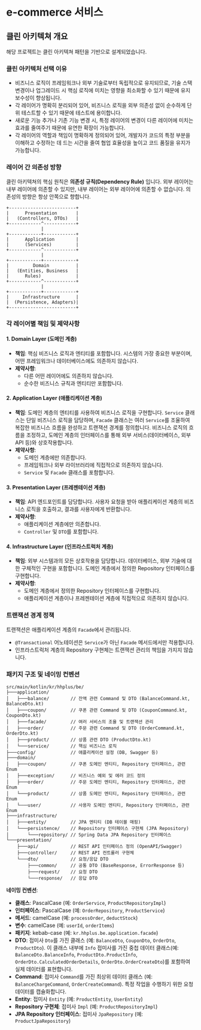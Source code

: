 # e-commerce 서비스

## 클린 아키텍쳐 개요

해당 프로젝트는 클린 아키텍쳐 패턴을 기반으로 설계되었습니다.

### 클린 아키텍처 선택 이유

- 비즈니스 로직이 프레임워크나 외부 기술로부터 독립적으로 유지되므로, 기술 스택 변경이나 업그레이드 시 핵심 로직에 미치는 영향을 최소화할 수 있기 때문에 유지보수성이 향상됩니다.
- 각 레이어가 명확히 분리되어 있어, 비즈니스 로직을 외부 의존성 없이 순수하게 단위 테스트할 수 있기 때문에 테스트에 용이합니다.
- 새로운 기능 추가나 기존 기능 변경 시, 특정 레이어의 변경이 다른 레이어에 미치는 효과를 줄여주기 때문에 유연한 확장이 가능합니다.
- 각 레이어의 역할과 책임이 명확하게 정의되어 있어, 개발자가 코드의 특정 부분을 이해하고 수정하는 데 드는 시간을 줄여 협업 효율성을 높이고 코드 품질을 유지가 가능합니다.

### 레이어 간 의존성 방향

클린 아키텍쳐의 핵심 원칙은 **의존성 규칙(Dependency Rule)** 입니다.
외부 레이어는 내부 레이어에 의존할 수 있지만, 내부 레이어는 외부 레이어에 의존할 수 없습니다.
의존성의 방향은 항상 안쪽으로 향합니다.

```
+-------------------------+
|      Presentation       |
|   (Controllers, DTOs)   |
+------------^------------+
             |
+------------+------------+
|      Application        |
|      (Services)         |
+------------^------------+
             |
+------------+------------+
|         Domain          |
|   (Entities, Business   |
|      Rules)             |
+------------^------------+
             |
+------------+------------+
|     Infrastructure      |
|  (Persistence, Adapters)|
+-------------------------+
```

### 각 레이어별 책임 및 제약사항

#### 1. Domain Layer (도메인 계층)
- **책임**: 핵심 비즈니스 로직과 엔티티를 포함합니다. 시스템의 가장 중요한 부분이며, 어떤 프레임워크나 데이터베이스에도 의존하지 않습니다.
- **제약사항**:
    - 다른 어떤 레이어에도 의존하지 않습니다.
    - 순수한 비즈니스 규칙과 엔티티만 포함합니다.

#### 2. Application Layer (애플리케이션 계층)
- **책임**: 도메인 계층의 엔티티를 사용하여 비즈니스 로직을 구현합니다. `Service` 클래스는 단일 비즈니스 로직을 담당하며, `Facade` 클래스는 여러 `Service`를 조율하여 복잡한 비즈니스 흐름을 완성하고 트랜잭션 경계를 정의합니다. 비즈니스 로직의 흐름을 조정하고, 도메인 계층의 인터페이스를 통해 외부 서비스(데이터베이스, 외부 API 등)와 상호작용합니다.
- **제약사항**:
    - 도메인 계층에만 의존합니다.
    - 프레임워크나 외부 라이브러리에 직접적으로 의존하지 않습니다.
    - `Service` 및 `Facade` 클래스를 포함합니다.

#### 3. Presentation Layer (프레젠테이션 계층)
- **책임**: API 엔드포인트를 담당합니다. 사용자 요청을 받아 애플리케이션 계층의 비즈니스 로직을 호출하고, 결과를 사용자에게 반환합니다.
- **제약사항**:
    - 애플리케이션 계층에만 의존합니다.
    - `Controller` 및 `DTO`를 포함합니다.

#### 4. Infrastructure Layer (인프라스트럭처 계층)
- **책임**: 외부 시스템과의 모든 상호작용을 담당합니다. 데이터베이스, 외부 기술에 대한 구체적인 구현을 포함합니다. 도메인 계층에서 정의한 Repository 인터페이스를 구현합니다.
- **제약사항**:
    - 도메인 계층에서 정의한 Repository 인터페이스를 구현합니다.
    - 애플리케이션 계층이나 프레젠테이션 계층에 직접적으로 의존하지 않습니다.

### 트랜잭션 경계 정책

트랜잭션은 애플리케이션 계층의 `Facade`에서 관리됩니다.
- `@Transactional` 어노테이션은 `Service`가 아닌 `Facade` 메서드에서만 적용합니다.
- 인프라스트럭처 계층의 Repository 구현체는 트랜잭션 관리의 책임을 가지지 않습니다.

### 패키지 구조 및 네이밍 컨벤션

```
src/main/kotlin/kr/hhplus/be/
├───application/
│   ├───balance/        // 잔액 관련 Command 및 DTO (BalanceCommand.kt, BalanceDto.kt)
│   ├───coupon/         // 쿠폰 관련 Command 및 DTO (CouponCommand.kt, CouponDto.kt)
│   ├───facade/         // 여러 서비스의 조율 및 트랜잭션 관리
│   ├───order/          // 주문 관련 Command 및 DTO (OrderCommand.kt, OrderDto.kt)
│   ├───product/        // 상품 관련 DTO (ProductDto.kt)
│   └───service/        // 핵심 비즈니스 로직
├───config/             // 애플리케이션 설정 (DB, Swagger 등)
├───domain/
│   ├───coupon/         // 쿠폰 도메인 엔티티, Repository 인터페이스, 관련 Enum
│   ├───exception/      // 비즈니스 예외 및 에러 코드 정의
│   ├───order/          // 주문 도메인 엔티티, Repository 인터페이스, 관련 Enum
│   └───product/        // 상품 도메인 엔티티, Repository 인터페이스, 관련 Enum
│   └───user/           // 사용자 도메인 엔티티, Repository 인터페이스, 관련 Enum
├───infrastructure/
│   ├───entity/         // JPA 엔티티 (DB 테이블 매핑)
│   └───persistence/    // Repository 인터페이스 구현체 (JPA Repository)
│       └───repository/ // Spring Data JPA Repository 인터페이스
└───presentation/
    ├───api/            // REST API 인터페이스 정의 (OpenAPI/Swagger)
    ├───controller/     // REST API 컨트롤러 구현체
    └───dto/            // 요청/응답 DTO
        ├───common/     // 공통 DTO (BaseResponse, ErrorResponse 등)
        ├───request/    // 요청 DTO
        └───response/   // 응답 DTO
```

**네이밍 컨벤션**:
- **클래스**: PascalCase (예: `OrderService`, `ProductRepositoryImpl`)
- **인터페이스**: PascalCase (예: `OrderRepository`, `ProductService`)
- **메서드**: camelCase (예: `processOrder`, `deductStock`)
- **변수**: camelCase (예: `userId`, `orderItems`)
- **패키지**: kebab-case (예: `kr.hhplus.be.application.facade`)
- **DTO**: 접미사 `Dto`를 가진 클래스 (예: `BalanceDto`, `CouponDto`, `OrderDto`, `ProductDto`). 이 클래스 내부에 `Info` 접미사를 가진 중첩 데이터 클래스(예: `BalanceDto.BalanceInfo`, `ProductDto.ProductInfo`, `OrderDto.CalculatedOrderDetails`, `OrderDto.OrderCreateDto`)를 포함하여 실제 데이터를 표현합니다.
- **Command**: 접미사 `Command`를 가진 최상위 데이터 클래스 (예: `BalanceChargeCommand`, `OrderCreateCommand`). 특정 작업을 수행하기 위한 요청 데이터를 캡슐화합니다.
- **Entity**: 접미사 `Entity` (예: `ProductEntity`, `UserEntity`)
- **Repository 구현체**: 접미사 `Impl` (예: `ProductRepositoryImpl`)
- **JPA Repository 인터페이스**: 접미사 `JpaRepository` (예: `ProductJpaRepository`)
